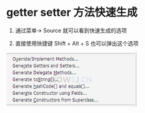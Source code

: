 # getter setter 方法快速生成

1. 通过菜单-> Source 就可以看到快速生成的选项

2. 直接使用快捷键 Shift + Alt + S 也可以弹出这个选项

![](_v_images/20200823072455332_23177.png)